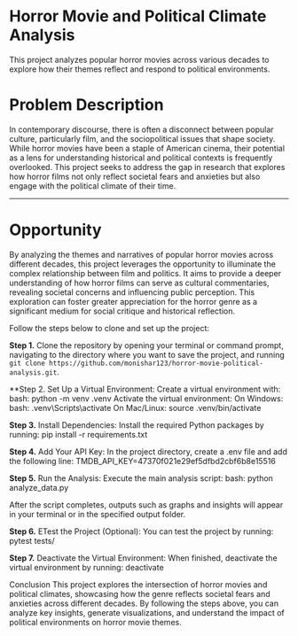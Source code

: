# Horror Movie and Political Climate Analysis

This project analyzes popular horror movies across various decades to explore how their themes reflect and respond to political environments. 

# Problem Description

In contemporary discourse, there is often a disconnect between popular culture, particularly film, and the sociopolitical issues that shape society. While horror movies have been a staple of American cinema, their potential as a lens for understanding historical and political contexts is frequently overlooked. This project seeks to address the gap in research that explores how horror films not only reflect societal fears and anxieties but also engage with the political climate of their time.

---

# Opportunity

By analyzing the themes and narratives of popular horror movies across different decades, this project leverages the opportunity to illuminate the complex relationship between film and politics. It aims to provide a deeper understanding of how horror films can serve as cultural commentaries, revealing societal concerns and influencing public perception. This exploration can foster greater appreciation for the horror genre as a significant medium for social critique and historical reflection.


Follow the steps below to clone and set up the project: 

**Step 1.** Clone the repository by opening your terminal or command prompt, navigating to the directory where you want to save the project, and running 
`git clone https://github.com/monishar123/horror-movie-political-analysis.git`. 

**Step 2. Set Up a Virtual Environment: Create a virtual environment with: 
	bash: python -m venv .venv
	Activate the virtual environment: On Windows: bash: .venv\Scripts\activate
	On Mac/Linux: source .venv/bin/activate

**Step 3.** Install Dependencies: Install the required Python packages by running: pip install -r requirements.txt

**Step 4.** Add Your API Key: In the project directory, create a .env file and add the following line: 
TMDB_API_KEY=47370f021e29ef5dfbd2cbf6b8e15516

**Step 5.** Run the Analysis: Execute the main analysis script: bash: python analyze_data.py

After the script completes, outputs such as graphs and insights will appear in your terminal or in the specified output folder.

**Step 6.** ETest the Project (Optional): You can test the project by running: pytest tests/

**Step 7.** Deactivate the Virtual Environment: When finished, deactivate the virtual environment by running: deactivate

Conclusion
This project explores the intersection of horror movies and political climates, showcasing how the genre reflects societal fears and anxieties across different decades. By following the steps above, you can analyze key insights, generate visualizations, and understand the impact of political environments on horror movie themes.